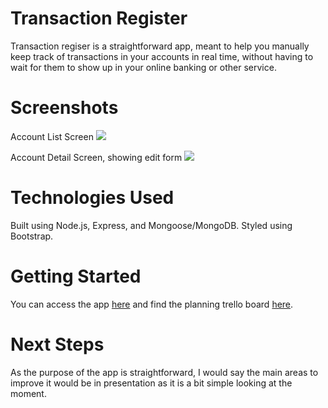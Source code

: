 # Transaction Register
Transaction regiser is a straightforward app, meant to help you manually keep track of transactions in your accounts in real time, without having to wait for them to show up in your online banking or other service.

# Screenshots
Account List Screen
![](https://i.imgur.com/dQSWXma.png)

Account Detail Screen, showing edit form
![](https://i.imgur.com/rEDfYdR.png)

# Technologies Used
Built using Node.js, Express, and Mongoose/MongoDB.
Styled using Bootstrap.

# Getting Started
 You can access the app [here](https://transactionregister.herokuapp.com/) and find the planning trello board [here](https://trello.com/b/O5qtGagw/project-2-planning).

 # Next Steps
 As the purpose of the app is straightforward, I  would say the main areas to improve it would be in presentation as it is a bit simple looking at the moment.